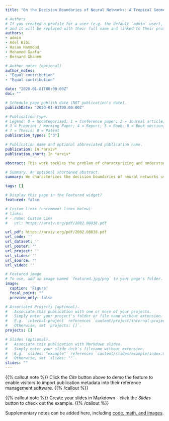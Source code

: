 ```yaml
---
title: "On the Decision Boundaries of Neural Networks: A Tropical Geometry Perspective"

# Authors
# If you created a profile for a user (e.g. the default `admin` user), write the username (folder name) here 
# and it will be replaced with their full name and linked to their profile.
authors:
- admin
- Adel Bibi
- Hasan Hammoud
- Mohamed Gaafar
- Bernard Ghanem

# Author notes (optional)
author_notes:
- "Equal contribution"
- "Equal contribution"

date: "2020-01-01T00:00:00Z"
doi: ""

# Schedule page publish date (NOT publication's date).
publishDate: "2020-01-01T00:00:00Z"

# Publication type.
# Legend: 0 = Uncategorized; 1 = Conference paper; 2 = Journal article;
# 3 = Preprint / Working Paper; 4 = Report; 5 = Book; 6 = Book section;
# 7 = Thesis; 8 = Patent
publication_types: ["3"]

# Publication name and optional abbreviated publication name.
publication: In *arxiv*
publication_short: In *arxiv*

abstract: This work tackles the problem of characterizing and understanding the decision boundaries of neural networks with piecewise linear non-linearity activations. We use tropical geometry, a new development in the area of algebraic geometry, to characterize the decision boundaries of a simple network of the form (Affine, ReLU, Affine). Our main finding is that the decis on boundaries are a subset of a tropical hypersurface, which is intimately related to a polytope formed by the convex hull of two zonotopes. The generators of these zonotopes are functions of the network parameters. This geometric characterization provides new perspectives to three tasks. (i) We propose a new tropical perspective to the lottery ticket hypothesis, where we view the effect of different initializations on the tropical geometric representation of a network’s decision boundaries. (ii) Moreover, we propose new tropical based optimization reformulations that directly influence the decision boundaries of the network for the task of network pruning. (iii) At last, we discuss the reformulation of the generation of adversarial attacks in a tropical sense. We demonstrate that one can construct adversaries in a new tropical setting by perturbing a specific set of decision boundaries by perturbing a set of parameters in the network.

# Summary. An optional shortened abstract.
summary: We characterizes the decision boundaries of neural networks using tropical geometry, and leverages this characterization into several applications.

tags: []

# Display this page in the Featured widget?
featured: false

# Custom links (uncomment lines below)
# links:
# - name: Custom Link
#   url: https://arxiv.org/pdf/2002.08838.pdf

url_pdf: https://arxiv.org/pdf/2002.08838.pdf
url_code: ''
url_dataset: ''
url_poster: ''
url_project: ''
url_slides: ''
url_source: ''
url_video: ''

# Featured image
# To use, add an image named `featured.jpg/png` to your page's folder. 
image:
  caption: 'Figure'
  focal_point: ""
  preview_only: false

# Associated Projects (optional).
#   Associate this publication with one or more of your projects.
#   Simply enter your project's folder or file name without extension.
#   E.g. `internal-project` references `content/project/internal-project/index.md`.
#   Otherwise, set `projects: []`.
projects: []

# Slides (optional).
#   Associate this publication with Markdown slides.
#   Simply enter your slide deck's filename without extension.
#   E.g. `slides: "example"` references `content/slides/example/index.md`.
#   Otherwise, set `slides: ""`.
slides: ""
---
```


{{% callout note %}}
Click the *Cite* button above to demo the feature to enable visitors to import publication metadata into their reference management software.
{{% /callout %}}

{{% callout note %}}
Create your slides in Markdown - click the *Slides* button to check out the example.
{{% /callout %}}

Supplementary notes can be added here, including [code, math, and images](https://wowchemy.com/docs/writing-markdown-latex/).
